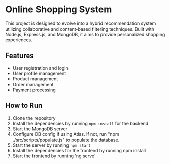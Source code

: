 # Online Shopping System

This project is designed to evolve into a hybrid recommendation system utilizing collaborative and content-based filtering techniques. Built with Node.js, Express.js, and MongoDB, it aims to provide personalized shopping experiences.

## Features

* User registration and login
* User profile management
* Product management
* Order management
* Payment processing

## How to Run

1. Clone the repository
2. Install the dependencies by running `npm install` for the backend
3. Start the MongoDB server
4. Configure DB config if using Atlas. If not, run "npm ./src/scripts/populate.js" to populate the database.
5. Start the server by running `npm start`
6. Install the dependencies for the frontend by running npm install
7. Start the frontend by running 'ng serve'


